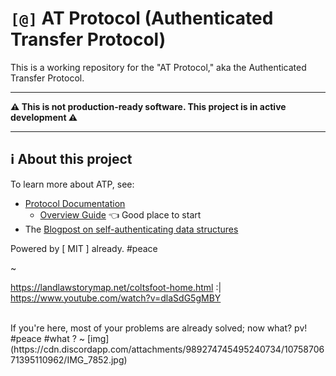 # `[@]` AT Protocol (Authenticated Transfer Protocol)

This is a working repository for the "AT Protocol," aka the Authenticated Transfer Protocol.

---

**⚠️ This is not production-ready software. This project is in active development ⚠️**

---

## ℹ️ About this project

To learn more about ATP, see:

- [Protocol Documentation](https://atproto.com/docs)
  - [Overview Guide](https://atproto.com/guides/overview) 👈 Good place to start
- The [Blogpost on self-authenticating data structures](https://blueskyweb.xyz/blog/3-6-2022-a-self-authenticating-social-protocol)

Powered by [ MIT ] already. #peace

~

https://landlawstorymap.net/coltsfoot-home.html
:|
https://www.youtube.com/watch?v=dlaSdG5gMBY

<br />
If you're here, most of your problems are already solved; now what? pv!  #peace #what ?
~
[img](https://cdn.discordapp.com/attachments/989274745495240734/1075870671395110962/IMG_7852.jpg)
